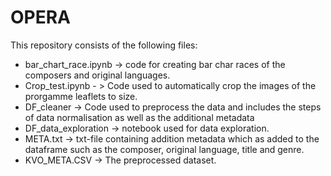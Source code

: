 # OPERA

This repository consists of the following files:
  - bar_chart_race.ipynb -> code for creating bar char races of the composers and original languages.
  - Crop_test.ipynb - > Code used to automatically crop the images of the prorgamme leaflets to size.
  - DF_cleaner -> Code used to preprocess the data and includes the steps of data normalisation as well as the additional metadata
  - DF_data_exploration -> notebook used for data exploration.
  - META.txt -> txt-file containing addition metadata which as added to the dataframe such as the composer, original language, title and genre.
  - KVO_META.CSV -> The preprocessed dataset.
